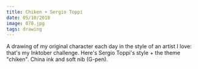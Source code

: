 ```yaml
---
title: Chiken + Sergio Toppi
date: 05/10/2018
image: 078.jpg
tags: drawing
---
```


A drawing of my original character each day in the style of an artist I love: that's my Inktober challenge. Here's Sergio Toppi's style + the theme "chiken".
China ink and soft nib (G-pen).
